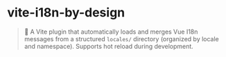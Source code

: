 # vite-i18n-by-design
> 🔌 A Vite plugin that automatically loads and merges Vue I18n messages from a structured `locales/` directory (organized by locale and namespace). Supports hot reload during development.
